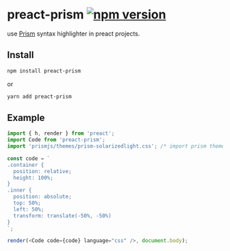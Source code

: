 # preact-prism [![npm version](https://img.shields.io/npm/v/preact-prism.svg?style=flat)](https://www.npmjs.com/package/preact-prism)
use [Prism](http://prismjs.com) syntax highlighter in preact projects.
## Install

``` sh
npm install preact-prism
```
or

``` sh
yarn add preact-prism
```
## Example

``` js
import { h, render } from 'preact';
import Code from 'preact-prism';
import 'prismjs/themes/prism-solarizedlight.css'; /* import prism themes */

const code = `
.container {
  position: relative;
  height: 100%;
}
.inner {
  position: absolute;
  top: 50%;
  left: 50%;
  transform: translate(-50%, -50%)
}
`;

render(<Code code={code} language="css" />, document.body);
```

